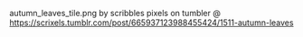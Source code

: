 autumn_leaves_tile.png by scribbles pixels on tumbler @ https://scrixels.tumblr.com/post/665937123988455424/1511-autumn-leaves